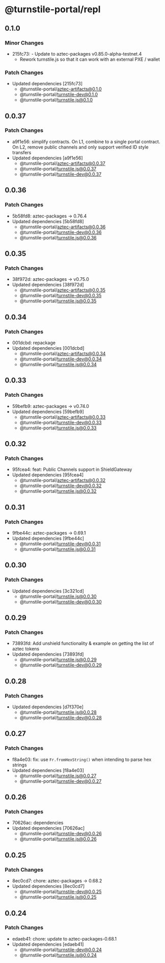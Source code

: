 # @turnstile-portal/repl

## 0.1.0

### Minor Changes

- 215fc73: - Update to aztec-packages v0.85.0-alpha-testnet.4
  - Rework turnstile.js so that it can work with an external PXE / wallet

### Patch Changes

- Updated dependencies [215fc73]
  - @turnstile-portal/aztec-artifacts@0.1.0
  - @turnstile-portal/turnstile-dev@0.1.0
  - @turnstile-portal/turnstile.js@0.1.0

## 0.0.37

### Patch Changes

- a9f1e56: simplify contracts. On L1, combine to a single portal contract. On L2, remove public channels and only support verified ID style transfers
- Updated dependencies [a9f1e56]
  - @turnstile-portal/aztec-artifacts@0.0.37
  - @turnstile-portal/turnstile.js@0.0.37
  - @turnstile-portal/turnstile-dev@0.0.37

## 0.0.36

### Patch Changes

- 5b58fd8: aztec-packages -> 0.76.4
- Updated dependencies [5b58fd8]
  - @turnstile-portal/aztec-artifacts@0.0.36
  - @turnstile-portal/turnstile-dev@0.0.36
  - @turnstile-portal/turnstile.js@0.0.36

## 0.0.35

### Patch Changes

- 38f972d: aztec-packages -> v0.75.0
- Updated dependencies [38f972d]
  - @turnstile-portal/aztec-artifacts@0.0.35
  - @turnstile-portal/turnstile-dev@0.0.35
  - @turnstile-portal/turnstile.js@0.0.35

## 0.0.34

### Patch Changes

- 001dcbd: repackage
- Updated dependencies [001dcbd]
  - @turnstile-portal/aztec-artifacts@0.0.34
  - @turnstile-portal/turnstile-dev@0.0.34
  - @turnstile-portal/turnstile.js@0.0.34

## 0.0.33

### Patch Changes

- 59befb9: aztec-packages -> v0.74.0
- Updated dependencies [59befb9]
  - @turnstile-portal/aztec-artifacts@0.0.33
  - @turnstile-portal/turnstile-dev@0.0.33
  - @turnstile-portal/turnstile.js@0.0.33

## 0.0.32

### Patch Changes

- 95fcea4: feat: Public Channels support in ShieldGateway
- Updated dependencies [95fcea4]
  - @turnstile-portal/aztec-artifacts@0.0.32
  - @turnstile-portal/turnstile-dev@0.0.32
  - @turnstile-portal/turnstile.js@0.0.32

## 0.0.31

### Patch Changes

- 9fbe44c: aztec-packages -> 0.69.1
- Updated dependencies [9fbe44c]
  - @turnstile-portal/turnstile-dev@0.0.31
  - @turnstile-portal/turnstile.js@0.0.31

## 0.0.30

### Patch Changes

- Updated dependencies [3c321cd]
  - @turnstile-portal/turnstile.js@0.0.30
  - @turnstile-portal/turnstile-dev@0.0.30

## 0.0.29

### Patch Changes

- 73893fd: Add unshield functionality & example on getting the list of aztec tokens
- Updated dependencies [73893fd]
  - @turnstile-portal/turnstile.js@0.0.29
  - @turnstile-portal/turnstile-dev@0.0.29

## 0.0.28

### Patch Changes

- Updated dependencies [d7f370e]
  - @turnstile-portal/turnstile.js@0.0.28
  - @turnstile-portal/turnstile-dev@0.0.28

## 0.0.27

### Patch Changes

- f8a4e03: fix: use `Fr.fromHexString()` when intending to parse hex strings
- Updated dependencies [f8a4e03]
  - @turnstile-portal/turnstile.js@0.0.27
  - @turnstile-portal/turnstile-dev@0.0.27

## 0.0.26

### Patch Changes

- 70626ac: dependencies
- Updated dependencies [70626ac]
  - @turnstile-portal/turnstile-dev@0.0.26
  - @turnstile-portal/turnstile.js@0.0.26

## 0.0.25

### Patch Changes

- 8ec0cd7: chore: aztec-packages -> 0.68.2
- Updated dependencies [8ec0cd7]
  - @turnstile-portal/turnstile-dev@0.0.25
  - @turnstile-portal/turnstile.js@0.0.25

## 0.0.24

### Patch Changes

- edaeb41: chore: update to aztec-packages-0.68.1
- Updated dependencies [edaeb41]
  - @turnstile-portal/turnstile-dev@0.0.24
  - @turnstile-portal/turnstile.js@0.0.24

